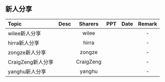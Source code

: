 
## 新人分享
|Topic|Desc|Sharers|PPT|Date|Remark|
|:--|:--:|:--:|:--:|:--:|:--:|
|wilee新人分享||wilee|||-|
|hirra新人分享||hirra|||-|
|zongze新人分享||zongze|||-|
|CraigZeng新人分享||CraigZeng|||-|
|yanghu新人分享||yanghu|||-|
